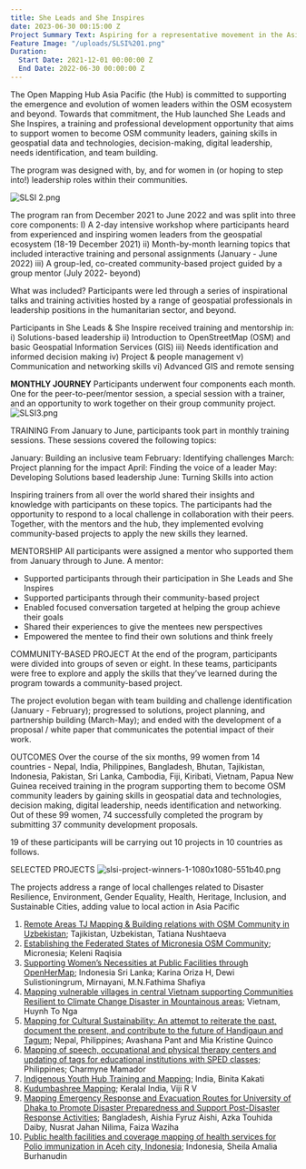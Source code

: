 ```yaml
---
title: She Leads and She Inspires
date: 2023-06-30 00:15:00 Z
Project Summary Text: Aspiring for a representative movement in the Asia-Pacific region
Feature Image: "/uploads/SLSI%201.png"
Duration:
  Start Date: 2021-12-01 00:00:00 Z
  End Date: 2022-06-30 00:00:00 Z
---
```


The Open Mapping Hub Asia Pacific (the Hub) is committed to supporting the emergence and evolution of women leaders within the OSM ecosystem and beyond. Towards that commitment, the Hub launched She Leads and She Inspires, a training and professional development opportunity that aims to support women to become OSM community leaders, gaining skills in geospatial data and technologies, decision-making, digital leadership, needs identification, and team building.

The program was designed with, by, and for women in (or hoping to step into!) leadership roles within their communities.

![SLSI 2.png](/uploads/SLSI%202.png)

The program ran from December 2021 to June 2022 and was split into three core components:
I) A 2-day intensive workshop where participants heard from experienced and inspiring women leaders from the geospatial ecosystem (18-19 December 2021)
ii) Month-by-month learning topics that included interactive training and personal assignments (January - June 2022) iii) A group-led, co-created community-based project guided by a group mentor (July 2022- beyond)

What was included?
Participants were led through a series of inspirational talks and training activities hosted by a range of geospatial professionals in leadership positions in the humanitarian sector, and beyond.

Participants in She Leads & She Inspire received training and mentorship in:
i) Solutions-based leadership
ii) Introduction to OpenStreetMap (OSM) and basic Geospatial Information Services (GIS)
iii) Needs identification and informed decision making
iv) Project & people management
v) Communication and networking skills
vi) Advanced GIS and remote sensing 

**MONTHLY JOURNEY**
Participants underwent four components each month.  One for the peer-to-peer/mentor session, a special session with a trainer, and an opportunity to work together on their group community project.
![SLSI3.png](/uploads/SLSI3.png)

TRAINING
From January to June, participants took part in monthly training sessions. These sessions covered the following topics: 

January: Building an inclusive team
February: Identifying challenges
March: Project planning for the impact
April: Finding the voice of a leader
May: Developing Solutions based leadership
June:  Turning Skills into action

Inspiring trainers from all over the world shared their insights and knowledge with participants on these topics. The participants had the opportunity to respond to a local challenge in collaboration with their peers. Together, with the mentors and the hub, they implemented evolving community-based projects to apply the new skills they learned.  

MENTORSHIP
All participants were assigned a mentor who supported them from January through to June.
A mentor:
- Supported participants through their participation in She Leads and She Inspires
- Supported participants through their community-based project
- Enabled focused conversation targeted at helping the group achieve their goals
- Shared their experiences to give the mentees new perspectives
- Empowered the mentee to find their own solutions and think freely 

COMMUNITY-BASED PROJECT
At the end of the program, participants were divided into groups of seven or eight. In these teams, participants were free to explore and apply the skills that they’ve learned during the program towards a community-based project.

The project evolution began with team building and challenge identification (January - February); progressed to solutions, project planning, and partnership building (March-May); and ended with the development of a proposal / white paper that communicates the potential impact of their work.

OUTCOMES
Over the course of the six months, 99 women from 14 countries - Nepal, India, Philippines, Bangladesh, Bhutan, Tajikistan, Indonesia, Pakistan, Sri Lanka, Cambodia, Fiji, Kiribati, Vietnam, Papua New Guinea received training in the program supporting them to become OSM community leaders by gaining skills in geospatial data and technologies, decision making, digital leadership, needs identification and networking. Out of these 99 women, 74 successfully completed the program by submitting 37 community development proposals.

19 of these participants will be carrying out 10 projects in 10 countries as follows.

SELECTED PROJECTS
![slsi-project-winners-1-1080x1080-551b40.png](/uploads/slsi-project-winners-1-1080x1080-551b40.png)

The projects address a range of local challenges related to Disaster Resilience, Environment, Gender Equality, Health, Heritage, Inclusion, and Sustainable Cities, adding value to local action in Asia Pacific

1. [Remote Areas TJ Mapping & Building relations with OSM Community in Uzbekistan](https://docs.google.com/document/d/10CdUA3T_htOPhH2KN_Y4F0fQkbtEIjOA/edit?usp=sharing&ouid=103467620114809613915&rtpof=true&sd=true); Tajikistan, Uzbekistan, Tatiana Nushtaeva
2. [Establishing the Federated States of Micronesia OSM Community](https://docs.google.com/document/d/1VUDe4nvm3wyI0N823UKLA_KlGSq3dAL8/edit?usp=sharing&ouid=103411667573422966047&rtpof=true&sd=true); Micronesia; Keleni Raqisia
3. [Supporting Women’s Necessities at Public Facilities through OpenHerMap](https://docs.google.com/document/d/1XvNH_vSHvz4A-5lQO_265_DeNf2ptgN-/edit?usp=sharing&ouid=103467620114809613915&rtpof=true&sd=true); Indonesia Sri Lanka; Karina Oriza H, Dewi Sulistioningrum, Mirnayani, M.N.Fathima Shafiya
4. [Mapping vulnerable villages in central Vietnam supporting Communities Resilient to Climate Change Disaster in Mountainous areas](https://docs.google.com/document/d/1Io9PedgQ4MxdUENwSvY_Zcvepi0x75_y/edit?usp=sharing&ouid=103467620114809613915&rtpof=true&sd=true); Vietnam, Huynh To Nga
5. [Mapping for Cultural Sustainability: An attempt to reiterate the past, document the present, and contribute to the future of Handigaun and Tagum](https://docs.google.com/document/d/1nXbqsxPhOwFb1MiTZuGsZKNpHx6rBrKF/edit?usp=sharing&ouid=103467620114809613915&rtpof=true&sd=true); Nepal, Philippines; Avashana Pant and Mia Kristine Quinco
6. [Mapping of speech, occupational and physical therapy centers and updating of tags for educational institutions with SPED classes](https://docs.google.com/document/d/1MEPVdzKAtpC-DNfGTMa2jPmxyLALb-HJ/edit?usp=sharing&ouid=116050393293796339451&rtpof=true&sd=true); Philippines; Charmyne Mamador
7. [Indigenous Youth Hub Training and Mapping](https://docs.google.com/document/d/1yTwjXSGcWUiJQfaFR4zpetJgstr1QUCX/edit?usp=sharing&ouid=103411667573422966047&rtpof=true&sd=true); India, Binita Kakati
8. [Kudumbashree Mapping](https://docs.google.com/document/d/1AOGz38xxYkApFs5zAZfECkx9oa8SzIxw/edit?usp=sharing&ouid=103467620114809613915&rtpof=true&sd=true); Keralal India, Viji R V
9. [Mapping Emergency Response and Evacuation Routes for University of Dhaka to Promote Disaster Preparedness and Support Post-Disaster Response Activities](https://docs.google.com/document/d/1qGuhqspFinqcVDCUIsWW59NMFOpmh-Z_/edit?usp=sharing&ouid=103467620114809613915&rtpof=true&sd=true); Bangladesh, Aishia Fyruz Aishi, Azka Touhida Daiby, Nusrat Jahan Nilima, Faiza Waziha
10. [Public health facilities and coverage mapping of health services for Polio immunization in Aceh city, Indonesia](https://docs.google.com/document/d/13stjOvBX7cxzxL4mcCDe7vkrZ3TIeoAf/edit?usp=sharing&rtpof=true&sd=true); Indonesia, Sheila Amalia Burhanudin
